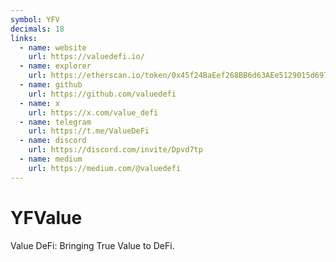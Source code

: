 ```yaml
---
symbol: YFV
decimals: 18
links:
  - name: website
    url: https://valuedefi.io/
  - name: explorer
    url: https://etherscan.io/token/0x45f24BaEef268BB6d63AEe5129015d69702BCDfa
  - name: github
    url: https://github.com/valuedefi
  - name: x
    url: https://x.com/value_defi
  - name: telegram
    url: https://t.me/ValueDeFi
  - name: discord
    url: https://discord.com/invite/Dpvd7tp
  - name: medium
    url: https://medium.com/@valuedefi
---
```


# YFValue

Value DeFi: Bringing True Value to DeFi.
